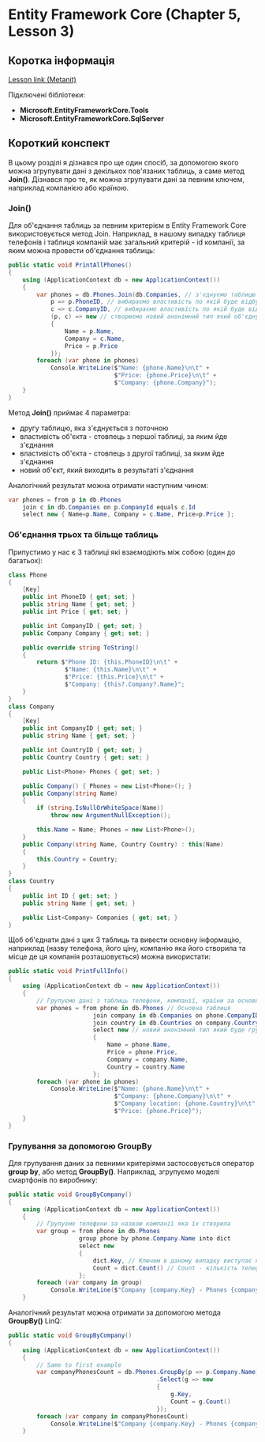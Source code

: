 # Entity Framework Core (Chapter 5, Lesson 3)

## Коротка інформація
[Lesson link (Metanit)](https://metanit.com/sharp/entityframeworkcore/5.3.php)

Підключені бібліотеки:

* **Microsoft.EntityFrameworkCore.Tools**
* **Microsoft.EntityFrameworkCore.SqlServer**

## Короткий конспект

В цьому розділі я дізнався про ще один спосіб, за допомогою якого можна згрупувати дані з декількох пов'язаних таблиць, а саме метод **Join()**.
Дізнався про те, як можна згрупувати дані за певним ключем, наприклад компанією або країною.

### Join()

Для об'єднання таблиць за певним критерієм в Entity Framework Core використовується метод Join. Наприклад, 
в нашому випадку таблиця телефонів і таблиця компаній має загальний критерій - id компанії, за яким можна провести об'єднання таблиць:

```csharp
public static void PrintAllPhones()
{
    using (ApplicationContext db = new ApplicationContext())
    {
        var phones = db.Phones.Join(db.Companies, // з'єднуємо таблицю компаній з поточною таблицею телефонів
            p => p.PhoneID, // вибираємо властивість по якій буде відбуватись об'єднання, в даному випадку ID телефону
            c => c.CompanyID, // вибираємо властивість по якій буде відбуватись об'єднання, в даному випадку ID компанії
            (p, c) => new // створюємо новий анонімний тип який об'єднує основні властивості
            {
                Name = p.Name,
                Company = c.Name,
                Price = p.Price
            });
        foreach (var phone in phones)
            Console.WriteLine($"Name: {phone.Name}\n\t" +
                              $"Price: {phone.Price}\n\t" +
                              $"Company: {phone.Company}");
    }
}
```

Метод **Join()** приймає 4 параметра:
* другу таблицю, яка з'єднується з поточною
* властивість об'єкта - стовпець з першої таблиці, за яким йде з'єднання
* властивість об'єкта - стовпець з другої таблиці, за яким йде з'єднання
* новий об'єкт, який виходить в результаті з'єднання

Аналогічний результат можна отримати наступним чином:

```csharp
var phones = from p in db.Phones
    join c in db.Companies on p.CompanyId equals c.Id
    select new { Name=p.Name, Company = c.Name, Price=p.Price };
```

### Об'єднання трьох та більще таблиць

Припустимо у нас є 3 таблиці які взаємодіють між собою (один до багатьох):

```csharp
class Phone
{
    [Key]
    public int PhoneID { get; set; }
    public string Name { get; set; }
    public int Price { get; set; }

    public int CompanyID { get; set; }
    public Company Company { get; set; }

    public override string ToString()
    {
        return $"Phone ID: {this.PhoneID}\n\t" +
                $"Name: {this.Name}\n\t" +
                $"Price: {this.Price}\n\t" +
                $"Company: {this?.Company?.Name}";
    }
}
class Company
{
    [Key]
    public int CompanyID { get; set; }
    public string Name { get; set; }

    public int CountryID { get; set; }
    public Country Country { get; set; }

    public List<Phone> Phones { get; set; }

    public Company() { Phones = new List<Phone>(); }
    public Company(string Name)
    {
        if (string.IsNullOrWhiteSpace(Name))
            throw new ArgumentNullException();

        this.Name = Name; Phones = new List<Phone>();
    }
    public Company(string Name, Country Country) : this(Name)
    {
        this.Country = Country;
    }
}
class Country
{
    public int ID { get; set; }
    public string Name { get; set; }

    public List<Company> Companies { get; set; }
}
```

Щоб об'єднати дані з цих 3 таблиць та вивести основну інформацію, наприклад (назву телефона, його ціну, компанію яка його створила 
та місце де ця компанія розташовується) можна використати:

```csharp
public static void PrintFullInfo()
{
    using (ApplicationContext db = new ApplicationContext())
    {
        // Групуємо дані з таблиць телефони, компанії, країни за основними ключами які поєднують ці таблиці
        var phones = from phone in db.Phones // Основна таблиця
                        join company in db.Companies on phone.CompanyID equals company.CompanyID // свойство селектора з першої таблиці
                        join country in db.Countries on company.CountryID equals country.ID // свойство селектора з другої таблиці
                        select new // новий анонімний тип який буде групувати всі основні елементи з всіх згруповани таблиць
                        {
                            Name = phone.Name,
                            Price = phone.Price,
                            Company = company.Name,
                            Country = country.Name
                        };
        foreach (var phone in phones)
            Console.WriteLine($"Name: {phone.Name}\n\t" +
                              $"Company: {phone.Company}\n\t" +
                              $"Company location: {phone.Country}\n\t" +
                              $"Price: {phone.Price}");
    }
}
```

### Групування за допомогою GroupBy

Для групування даних за певними критеріями застосовується оператор **group by**, або метод **GroupBy()**. Наприклад, згрупуємо моделі смартфонів по виробнику:

```csharp
public static void GroupByCompany()
{
    using (ApplicationContext db = new ApplicationContext())
    {
        // Групуємо телефони за назвою компанії яка їх створила
        var group = from phone in db.Phones
                    group phone by phone.Company.Name into dict
                    select new
                    {
                        dict.Key, // Ключем в даному випадку виступає назва компінй
                        Count = dict.Count() // Count - кількість телефонів які створила певна компанія
                    };
        foreach (var company in group)
            Console.WriteLine($"Company {company.Key} - Phones {company.Count}");
    }
```

Аналогічний результат можна отримати за допомогою метода **GroupBy()** LinQ:

```csharp
public static void GroupByCompany()
{
    using (ApplicationContext db = new ApplicationContext())
    {
        // Same to first example
        var companyPhonesCount = db.Phones.GroupBy(p => p.Company.Name)
                                          .Select(g => new
                                          {
                                              g.Key,
                                              Count = g.Count()
                                          });
        foreach (var company in companyPhonesCount)
            Console.WriteLine($"Company {company.Key} - Phones {company.Count}");
    }
```
